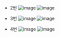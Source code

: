 - 2번
![image](https://user-images.githubusercontent.com/76835313/144781199-72180a78-6256-4087-bcaa-078d2e658fb1.png)
![image](https://user-images.githubusercontent.com/76835313/144781209-9183c427-5b1b-40b8-8293-381aa5d000f7.png)

- 3번
![image](https://user-images.githubusercontent.com/76835313/144749464-d222f863-356e-4b8a-b4b5-79ed28c5b5c2.png)
![image](https://user-images.githubusercontent.com/76835313/144749471-a23ae50c-71c8-43b1-b3ed-f7adf11a91c7.png)
- 4번
![image](https://user-images.githubusercontent.com/76835313/144788968-1318b928-388f-4284-9b7e-1e0ec2ad149f.png)
![image](https://user-images.githubusercontent.com/76835313/144788974-ae359bdd-7b76-47e4-b0cc-9c62b771d3bb.png)
